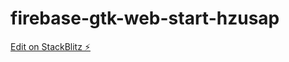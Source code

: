 # firebase-gtk-web-start-hzusap

[Edit on StackBlitz ⚡️](https://stackblitz.com/edit/firebase-gtk-web-start-hzusap)